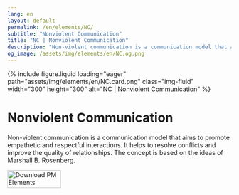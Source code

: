 ```yaml
---
lang: en
layout: default
permalink: /en/elements/NC/
subtitle: "Nonviolent Communication"
title: "NC | Nonviolent Communication"
description: "Non-violent communication is a communication model that aims to promote empathetic and respectful interactions. It helps to resolve conflicts and improve the quality of relationships. The concept is based on the ideas of Marshall B. Rosenberg."
og_image: /assets/img/elements/en/NC.og.png
---
```


{% include figure.liquid loading="eager" path="assets/img/elements/en/NC.card.png" class="img-fluid" width="300" height="300" alt="NC | Nonviolent Communication" %}

# Nonviolent Communication

Non-violent communication is a communication model that aims to promote empathetic and respectful interactions. It helps to resolve conflicts and improve the quality of relationships. The concept is based on the ideas of Marshall B. Rosenberg.

<a href="https://apps.apple.com/app/apple-store/id6738084498?pt=127441684&ct=website&mt=8">
  <img src="{{ "assets/img/en/appstore.png" | relative_url }}" width="120" height="40" alt="Download PM Elements">
</a>
